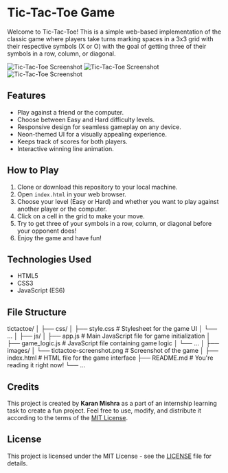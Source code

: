 # Tic-Tac-Toe Game

Welcome to Tic-Tac-Toe! This is a simple web-based implementation of the classic game where players take turns marking spaces in a 3x3 grid with their respective symbols (X or O) with the goal of getting three of their symbols in a row, column, or diagonal.

![Tic-Tac-Toe Screenshot](ss1.jpg)
![Tic-Tac-Toe Screenshot](ss2.jpg)
![Tic-Tac-Toe Screenshot](ss3.jpg)

## Features

- Play against a friend or the computer.
- Choose between Easy and Hard difficulty levels.
- Responsive design for seamless gameplay on any device.
- Neon-themed UI for a visually appealing experience.
- Keeps track of scores for both players.
- Interactive winning line animation.

## How to Play

1. Clone or download this repository to your local machine.
2. Open `index.html` in your web browser.
3. Choose your level (Easy or Hard) and whether you want to play against another player or the computer.
4. Click on a cell in the grid to make your move.
5. Try to get three of your symbols in a row, column, or diagonal before your opponent does!
6. Enjoy the game and have fun!

## Technologies Used

- HTML5
- CSS3
- JavaScript (ES6)

## File Structure

tictactoe/
│
├── css/
│ ├── style.css # Stylesheet for the game UI
│ └── ...
│
├── js/
│ ├── app.js # Main JavaScript file for game initialization
│ ├── game_logic.js # JavaScript file containing game logic
│ └── ...
│
├── images/
│ └── tictactoe-screenshot.png # Screenshot of the game
│
├── index.html # HTML file for the game interface
├── README.md # You're reading it right now!
└── ...



## Credits

This project is created by **Karan Mishra** as a part of an internship learning task to create a fun project. Feel free to use, modify, and distribute it according to the terms of the [MIT License](LICENSE).

## License

This project is licensed under the MIT License - see the [LICENSE](LICENSE) file for details.
